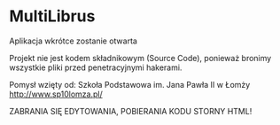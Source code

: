 # MultiLibrus
Aplikacja wkrótce zostanie otwarta

Projekt nie jest kodem składnikowym (Source Code), ponieważ bronimy wszystkie pliki przed penetracyjnymi hakerami.



Pomysł wzięty od: Szkoła Podstawowa im. Jana Pawła II w Łomży
http://www.sp10lomza.pl/

ZABRANIA SIĘ EDYTOWANIA, POBIERANIA KODU STORNY HTML! 
